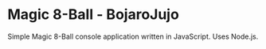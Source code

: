 # Magic 8-Ball - BojaroJujo
 Simple Magic 8-Ball console application written in JavaScript. Uses Node.js.
